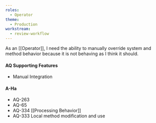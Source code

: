 ```yaml
---
roles:
  - Operator
theme:
  - Production
workstream:
  - review-workflow
---
```

As an [[Operator]], I need the ability to manually override system and method behavior because it is not behaving as I think it should.

#### AQ Supporting Features
* Manual Integration
#### A-Ha
* AQ-263
* AQ-65
* AQ-334 [[Processing Behavior]]
* AQ-333 Local method modification and use